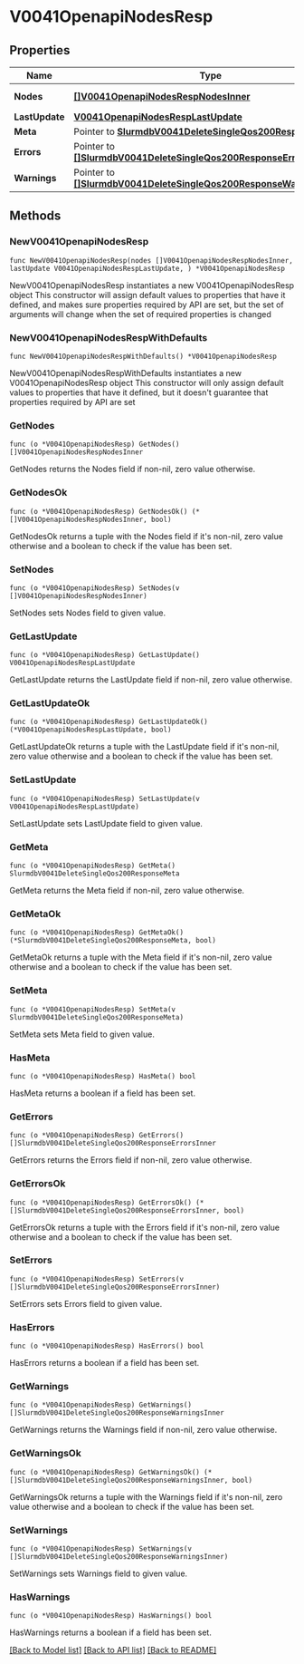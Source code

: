 # V0041OpenapiNodesResp

## Properties

Name | Type | Description | Notes
------------ | ------------- | ------------- | -------------
**Nodes** | [**[]V0041OpenapiNodesRespNodesInner**](V0041OpenapiNodesRespNodesInner.md) | List of nodes | 
**LastUpdate** | [**V0041OpenapiNodesRespLastUpdate**](V0041OpenapiNodesRespLastUpdate.md) |  | 
**Meta** | Pointer to [**SlurmdbV0041DeleteSingleQos200ResponseMeta**](SlurmdbV0041DeleteSingleQos200ResponseMeta.md) |  | [optional] 
**Errors** | Pointer to [**[]SlurmdbV0041DeleteSingleQos200ResponseErrorsInner**](SlurmdbV0041DeleteSingleQos200ResponseErrorsInner.md) | Query errors | [optional] 
**Warnings** | Pointer to [**[]SlurmdbV0041DeleteSingleQos200ResponseWarningsInner**](SlurmdbV0041DeleteSingleQos200ResponseWarningsInner.md) | Query warnings | [optional] 

## Methods

### NewV0041OpenapiNodesResp

`func NewV0041OpenapiNodesResp(nodes []V0041OpenapiNodesRespNodesInner, lastUpdate V0041OpenapiNodesRespLastUpdate, ) *V0041OpenapiNodesResp`

NewV0041OpenapiNodesResp instantiates a new V0041OpenapiNodesResp object
This constructor will assign default values to properties that have it defined,
and makes sure properties required by API are set, but the set of arguments
will change when the set of required properties is changed

### NewV0041OpenapiNodesRespWithDefaults

`func NewV0041OpenapiNodesRespWithDefaults() *V0041OpenapiNodesResp`

NewV0041OpenapiNodesRespWithDefaults instantiates a new V0041OpenapiNodesResp object
This constructor will only assign default values to properties that have it defined,
but it doesn't guarantee that properties required by API are set

### GetNodes

`func (o *V0041OpenapiNodesResp) GetNodes() []V0041OpenapiNodesRespNodesInner`

GetNodes returns the Nodes field if non-nil, zero value otherwise.

### GetNodesOk

`func (o *V0041OpenapiNodesResp) GetNodesOk() (*[]V0041OpenapiNodesRespNodesInner, bool)`

GetNodesOk returns a tuple with the Nodes field if it's non-nil, zero value otherwise
and a boolean to check if the value has been set.

### SetNodes

`func (o *V0041OpenapiNodesResp) SetNodes(v []V0041OpenapiNodesRespNodesInner)`

SetNodes sets Nodes field to given value.


### GetLastUpdate

`func (o *V0041OpenapiNodesResp) GetLastUpdate() V0041OpenapiNodesRespLastUpdate`

GetLastUpdate returns the LastUpdate field if non-nil, zero value otherwise.

### GetLastUpdateOk

`func (o *V0041OpenapiNodesResp) GetLastUpdateOk() (*V0041OpenapiNodesRespLastUpdate, bool)`

GetLastUpdateOk returns a tuple with the LastUpdate field if it's non-nil, zero value otherwise
and a boolean to check if the value has been set.

### SetLastUpdate

`func (o *V0041OpenapiNodesResp) SetLastUpdate(v V0041OpenapiNodesRespLastUpdate)`

SetLastUpdate sets LastUpdate field to given value.


### GetMeta

`func (o *V0041OpenapiNodesResp) GetMeta() SlurmdbV0041DeleteSingleQos200ResponseMeta`

GetMeta returns the Meta field if non-nil, zero value otherwise.

### GetMetaOk

`func (o *V0041OpenapiNodesResp) GetMetaOk() (*SlurmdbV0041DeleteSingleQos200ResponseMeta, bool)`

GetMetaOk returns a tuple with the Meta field if it's non-nil, zero value otherwise
and a boolean to check if the value has been set.

### SetMeta

`func (o *V0041OpenapiNodesResp) SetMeta(v SlurmdbV0041DeleteSingleQos200ResponseMeta)`

SetMeta sets Meta field to given value.

### HasMeta

`func (o *V0041OpenapiNodesResp) HasMeta() bool`

HasMeta returns a boolean if a field has been set.

### GetErrors

`func (o *V0041OpenapiNodesResp) GetErrors() []SlurmdbV0041DeleteSingleQos200ResponseErrorsInner`

GetErrors returns the Errors field if non-nil, zero value otherwise.

### GetErrorsOk

`func (o *V0041OpenapiNodesResp) GetErrorsOk() (*[]SlurmdbV0041DeleteSingleQos200ResponseErrorsInner, bool)`

GetErrorsOk returns a tuple with the Errors field if it's non-nil, zero value otherwise
and a boolean to check if the value has been set.

### SetErrors

`func (o *V0041OpenapiNodesResp) SetErrors(v []SlurmdbV0041DeleteSingleQos200ResponseErrorsInner)`

SetErrors sets Errors field to given value.

### HasErrors

`func (o *V0041OpenapiNodesResp) HasErrors() bool`

HasErrors returns a boolean if a field has been set.

### GetWarnings

`func (o *V0041OpenapiNodesResp) GetWarnings() []SlurmdbV0041DeleteSingleQos200ResponseWarningsInner`

GetWarnings returns the Warnings field if non-nil, zero value otherwise.

### GetWarningsOk

`func (o *V0041OpenapiNodesResp) GetWarningsOk() (*[]SlurmdbV0041DeleteSingleQos200ResponseWarningsInner, bool)`

GetWarningsOk returns a tuple with the Warnings field if it's non-nil, zero value otherwise
and a boolean to check if the value has been set.

### SetWarnings

`func (o *V0041OpenapiNodesResp) SetWarnings(v []SlurmdbV0041DeleteSingleQos200ResponseWarningsInner)`

SetWarnings sets Warnings field to given value.

### HasWarnings

`func (o *V0041OpenapiNodesResp) HasWarnings() bool`

HasWarnings returns a boolean if a field has been set.


[[Back to Model list]](../README.md#documentation-for-models) [[Back to API list]](../README.md#documentation-for-api-endpoints) [[Back to README]](../README.md)


